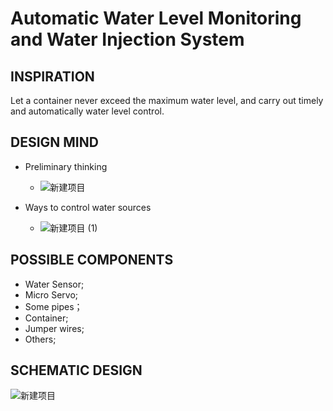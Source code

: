 # Automatic Water Level Monitoring and Water Injection System
## INSPIRATION
Let a container never exceed the maximum water level, and carry out timely and automatically water level control.

## DESIGN MIND
+ Preliminary thinking
  - ![新建项目](https://user-images.githubusercontent.com/81423727/141829803-0098f8a0-79fc-41ab-9b0e-0cdf930dc1af.jpg)

+ Ways to control water sources
  - ![新建项目 (1)](https://user-images.githubusercontent.com/81423727/141832268-fab34833-8825-4fea-bf41-0e45c25a8b17.jpg)

## POSSIBLE COMPONENTS
+ Water Sensor;
+ Micro Servo;
+ Some pipes；
+ Container;
+ Jumper wires;
+ Others;

## SCHEMATIC DESIGN
![新建项目](https://user-images.githubusercontent.com/81423727/141836483-98588d81-6bbb-4f88-ab3e-190235ddce02.png)
